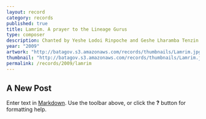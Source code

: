 ```yaml
---
layout: record
category: records
published: true
title: Lamrim. A prayer to the Lineage Gurus
type: composer
description: Chanted by Yeshe Lodoi Rinpoche and Geshe Lharamba Tenzin
year: "2009"
artwork: "http://batagov.s3.amazonaws.com/records/thumbnails/Lamrim.jpg"
thumbnail: "http://batagov.s3.amazonaws.com/records/thumbnails/Lamrim.jpg"
permalink: /records/2009/lamrim
---
```


## A New Post

Enter text in [Markdown](http://daringfireball.net/projects/markdown/). Use the toolbar above, or click the **?** button for formatting help.
